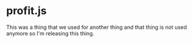 profit.js
=========

This was a thing that we used for another thing and that thing is not used anymore so I'm releasing this thing. 